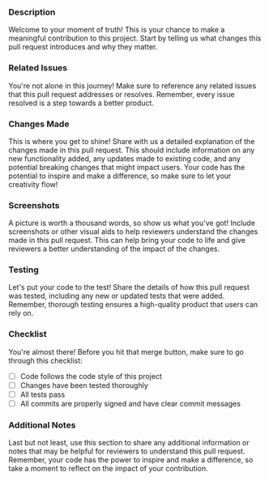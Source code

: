 ### Description
Welcome to your moment of truth! This is your chance to make a meaningful contribution to this project. Start by telling us what changes this pull request introduces and why they matter.

### Related Issues
You're not alone in this journey! Make sure to reference any related issues that this pull request addresses or resolves. Remember, every issue resolved is a step towards a better product.

### Changes Made
This is where you get to shine! Share with us a detailed explanation of the changes made in this pull request. This should include information on any new functionality added, any updates made to existing code, and any potential breaking changes that might impact users. Your code has the potential to inspire and make a difference, so make sure to let your creativity flow!

### Screenshots
A picture is worth a thousand words, so show us what you've got! Include screenshots or other visual aids to help reviewers understand the changes made in this pull request. This can help bring your code to life and give reviewers a better understanding of the impact of the changes.

### Testing
Let's put your code to the test! Share the details of how this pull request was tested, including any new or updated tests that were added. Remember, thorough testing ensures a high-quality product that users can rely on.

### Checklist
You're almost there! Before you hit that merge button, make sure to go through this checklist:
- [ ] Code follows the code style of this project
- [ ] Changes have been tested thoroughly
- [ ] All tests pass
- [ ] All commits are properly signed and have clear commit messages

### Additional Notes
Last but not least, use this section to share any additional information or notes that may be helpful for reviewers to understand this pull request. Remember, your code has the power to inspire and make a difference, so take a moment to reflect on the impact of your contribution.
